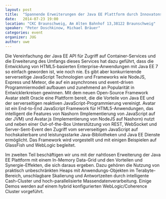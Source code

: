 ```yaml
---
layout: post
title:  "Spannende Erweiterungen der Java EE Plattform durch Innovatonstechnologien von Oracle"
date:   2014-07-23 19:00
location: "CKC Braunschweig, Am Alten Bahnhof 13,38122 Braunschweig"
speaker: "Peter Doschkinow, Michael Bräuer"
categories: event
organizer: JUG
author: uwe
---
```

Die Vereinfachung der Java EE API für Zugriff auf Container-Services und die Erweiterung des Umfangs dieses Services
hat dazu geführt, dass die Entwicklung von HTML5-basierten Enterprise-Anwendungen mit Java EE 7 so einfach geworden ist,
wie noch nie. Es gibt aber konkurrierende serverseitige JavaScript Technologien und Frameworks wie NodeJS, Express und
Meteor, die auf ein asynchrones und event-driven Programmiermodell aufbauen und zunehmend an Popularität in
Entwicklerkreisen gewinnen. Mit dem neuen Open-Source Framework Avatar stellt Oracle eine Plattform bereit, die die
Vorteile von Java EE und der serverseitigen reaktiven JavaScript-Programmierung vereinigt. Avatar ist ein End-to-End
JavaScript Framework für HTML5-Anwendungen, das intelligent die Features von Nashorn (Implementierung von JavaScript
auf der JVM) und Avatar.js (Implementierung von NodeJS auf Nashorn) nutzt und neben einer Out-of-the-Box Unterstützung
von REST, WebSocket und Server-Sent-Event den Zugriff vom serverseitigen JavaScript auf hochskalierbare und
leistungsstarke Java-Bibliotheken und Java EE Dienste ermöglicht. Das Framework wird vorgestellt und mit
einigen Beispielen auf GlassFish und WebLogic begleitet.

Im zweiten Teil beschäftigen wir uns mit der nahtlosen Erweiterung der Java EE Plattform mit einem In-Memory Data-Grid
und den Vorteilen und Synergie-Effekten, die sich daraus ergeben. Dazu gehören die Nutzung von praktisch unbeschränkten
Heaps mit Anwendungs-Objekten im Terabyte-Bereich, unschlagbare Skalierung und Antwortzeiten durch intelligente
Cash-Cluster und hoch-parallelisierte Massendatenverarbeitung. Einige Demos werden auf einem hybrid konfigurierten
WebLogic/Coherence Cluster vorgeführt.
